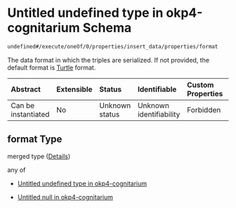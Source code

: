 # Untitled undefined type in okp4-cognitarium Schema

```txt
undefined#/execute/oneOf/0/properties/insert_data/properties/format
```

The data format in which the triples are serialized. If not provided, the default format is [Turtle](https://www.w3.org/TR/turtle/) format.

| Abstract            | Extensible | Status         | Identifiable            | Custom Properties | Additional Properties | Access Restrictions | Defined In                                                                     |
| :------------------ | :--------- | :------------- | :---------------------- | :---------------- | :-------------------- | :------------------ | :----------------------------------------------------------------------------- |
| Can be instantiated | No         | Unknown status | Unknown identifiability | Forbidden         | Allowed               | none                | [okp4-cognitarium.json\*](schema/okp4-cognitarium.json "open original schema") |

## format Type

merged type ([Details](okp4-cognitarium-executemsg-oneof-insertdata-properties-insert_data-properties-format.md))

any of

*   [Untitled undefined type in okp4-cognitarium](okp4-cognitarium-executemsg-oneof-insertdata-properties-insert_data-properties-format-anyof-0.md "check type definition")

*   [Untitled null in okp4-cognitarium](okp4-cognitarium-executemsg-oneof-insertdata-properties-insert_data-properties-format-anyof-1.md "check type definition")
